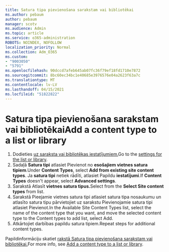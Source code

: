 ```yaml
---
title: Satura tipa pievienošana sarakstam vai bibliotēkai
ms.author: pebaum
author: pebaum
manager: scotv
ms.audience: Admin
ms.topic: article
ms.service: o365-administration
ROBOTS: NOINDEX, NOFOLLOW
localization_priority: Normal
ms.collection: Adm_O365
ms.custom:
- "9003050"
- "5791"
ms.openlocfilehash: 90dccd7afeb645ab07fc36f79ef18fd1710e7872
ms.sourcegitcommit: 8bc60ec34bc1e40685e3976576e04a2623f63a7c
ms.translationtype: MT
ms.contentlocale: lv-LV
ms.lasthandoff: 04/15/2021
ms.locfileid: "51822822"
---
```

# <a name="add-a-content-type-to-a-list-or-library"></a><span data-ttu-id="f150f-102">Satura tipa pievienošana sarakstam vai bibliotēkai</span><span class="sxs-lookup"><span data-stu-id="f150f-102">Add a content type to a list or library</span></span>

1. <span data-ttu-id="f150f-103">Dodieties [uz saraksta vai bibliotēkas iestatījumiem.](https://support.microsoft.com/en-us/office/edit-list-settings-in-sharepoint-online-4d35793b-246e-42a3-990c-563a83795b7f)</span><span class="sxs-lookup"><span data-stu-id="f150f-103">Go to the  [settings for the list or library](https://support.microsoft.com/en-us/office/edit-list-settings-in-sharepoint-online-4d35793b-246e-42a3-990c-563a83795b7f).</span></span>
2. <span data-ttu-id="f150f-104">Sadaļā  **Satura tipi** atlasiet Pievienot no  **esošajiem vietnes satura tipiem**.</span><span class="sxs-lookup"><span data-stu-id="f150f-104">Under  **Content Types**, select  **Add from existing site content types**.</span></span> <span data-ttu-id="f150f-105">Ja  **satura tipi**  netiek rādīti, atlasiet Papildu  **iestatījumi**.</span><span class="sxs-lookup"><span data-stu-id="f150f-105">If  **Content Types**  doesn't appear, select  **Advanced settings**.</span></span>
3. <span data-ttu-id="f150f-106">Sarakstā Atlasīt **vietnes satura tipus.**</span><span class="sxs-lookup"><span data-stu-id="f150f-106">Select from the  **Select Site content types**  from list.</span></span>
4. <span data-ttu-id="f150f-107">Sarakstā Pieejamie vietnes satura tipi atlasiet satura tipa nosaukumu un atlasīto satura tipu pārvietojiet uz sarakstu Pievienojamie satura tipi atlasiet Pievienot.</span><span class="sxs-lookup"><span data-stu-id="f150f-107">In the Available Site Content Types list, select the name of the content type that you want, and move the selected content type to the Content types to add list, select Add.</span></span>
5. <span data-ttu-id="f150f-108">Atkārtojiet darbības papildu satura tipiem.</span><span class="sxs-lookup"><span data-stu-id="f150f-108">Repeat steps for additional content types.</span></span>

<span data-ttu-id="f150f-109">Papildinformāciju skatiet [rakstā Satura tipa pievienošana sarakstam vai bibliotēkai.](https://support.microsoft.com/en-us/office/add-a-content-type-to-a-list-or-library-917366ae-f7a2-47ad-87a5-9689a1884e60)</span><span class="sxs-lookup"><span data-stu-id="f150f-109">For more info, see  [Add a content type to a list or library](https://support.microsoft.com/en-us/office/add-a-content-type-to-a-list-or-library-917366ae-f7a2-47ad-87a5-9689a1884e60).</span></span>